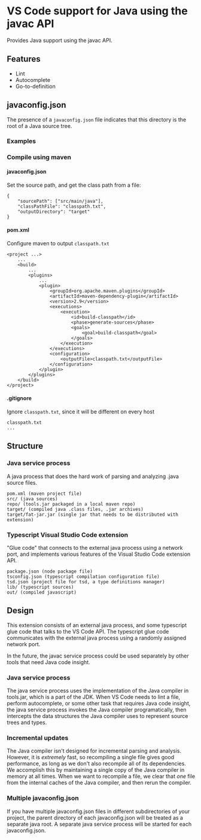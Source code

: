 # VS Code support for Java using the javac API

Provides Java support using the javac API.

## Features

* Lint
* Autocomplete
* Go-to-definition

## javaconfig.json

The presence of a `javaconfig.json` file indicates that this directory is the root of a Java source tree.

### Examples

### Compile using maven

#### javaconfig.json

Set the source path, and get the class path from a file:

    {
        "sourcePath": ["src/main/java"],
        "classPathFile": "classpath.txt",
        "outputDirectory": "target"
    }

#### pom.xml

Configure maven to output `classpath.txt`

    <project ...>
        ...
        <build>
            ...
            <plugins>
                ...
                <plugin>
                    <groupId>org.apache.maven.plugins</groupId>
                    <artifactId>maven-dependency-plugin</artifactId>
                    <version>2.9</version>
                    <executions>
                        <execution>
                            <id>build-classpath</id>
                            <phase>generate-sources</phase>
                            <goals>
                                <goal>build-classpath</goal>
                            </goals>
                        </execution>
                    </executions>
                    <configuration>
                        <outputFile>classpath.txt</outputFile>
                    </configuration>
                </plugin>
            </plugins>
        </build>
    </project>

#### .gitignore

Ignore `classpath.txt`, since it will be different on every host

    classpath.txt
    ...
    
## Structure

### Java service process

A java process that does the hard work of parsing and analyzing .java source files.

    pom.xml (maven project file)
    src/ (java sources)
    repo/ (tools.jar packaged in a local maven repo)
    target/ (compiled java .class files, .jar archives)
    target/fat-jar.jar (single jar that needs to be distributed with extension)

### Typescript Visual Studio Code extension

"Glue code" that connects to the external java process using a network port,
and implements various features of the Visual Studio Code extension API.

    package.json (node package file)
    tsconfig.json (typescript compilation configuration file)
    tsd.json (project file for tsd, a type definitions manager)
    lib/ (typescript sources)
    out/ (compiled javascript)

## Design

This extension consists of an external java process,
and some typescript glue code that talks to the VS Code API.
The typescript glue code communicates with the external java process using a randomly assigned network port.

In the future, the javac service process could be used separately by other tools that need Java code insight.

### Java service process

The java service process uses the implementation of the Java compiler in tools.jar, 
which is a part of the JDK.
When VS Code needs to lint a file, perform autocomplete, 
or some other task that requires Java code insight,
the java service process invokes the Java compiler programatically,
then intercepts the data structures the Java compiler uses to represent source trees and types.

### Incremental updates

The Java compiler isn't designed for incremental parsing and analysis.
However, it is *extremely* fast, so recompiling a single file gives good performance,
as long as we don't also recompile all of its dependencies.
We accomplish this by maintaining a single copy of the Java compiler in memory at all times.
When we want to recompile a file, 
we clear that *one* file from the internal caches of the Java compiler,
and then rerun the compiler.

### Multiple javaconfig.json

If you have multiple javaconfig.json files in different subdirectories of your project,
the parent directory of each javaconfig.json will be treated as a separate java root.
A separate java service process will be started for each javaconfig.json.